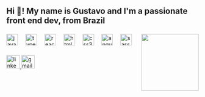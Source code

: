 <h2 align="left">Hi 👋! My name is Gustavo and I'm a passionate front end dev, from Brazil</h2>

###

<img align="right" height="150" src="[https://64.media.tumblr.com/81aebfdd55a94e42f8841c26d5e161e8/35032c5c4018ae2a-79/s540x810/3f04224b02074027ab50bf80e4fe176d97a4cb19.gifv](https://64.media.tumblr.com/81aebfdd55a94e42f8841c26d5e161e8/35032c5c4018ae2a-79/s640x960/c08b996f2c07ce65daf2a4debb7260fd27ea325a.gifv](https://64.media.tumblr.com/81aebfdd55a94e42f8841c26d5e161e8/35032c5c4018ae2a-79/s640x960/c08b996f2c07ce65daf2a4debb7260fd27ea325a.gifv)"  />

###

<div align="left">
  <img src="https://cdn.jsdelivr.net/gh/devicons/devicon/icons/javascript/javascript-original.svg" height="30" alt="javascript logo"  />
  <img width="12" />
  <img src="https://cdn.jsdelivr.net/gh/devicons/devicon/icons/typescript/typescript-original.svg" height="30" alt="typescript logo"  />
  <img width="12" />
  <img src="https://cdn.jsdelivr.net/gh/devicons/devicon/icons/react/react-original.svg" height="30" alt="react logo"  />
  <img width="12" />
  <img src="https://cdn.jsdelivr.net/gh/devicons/devicon/icons/html5/html5-original.svg" height="30" alt="html5 logo"  />
  <img width="12" />
  <img src="https://cdn.jsdelivr.net/gh/devicons/devicon/icons/css3/css3-original.svg" height="30" alt="css3 logo"  />
  <img width="12" />
  <img src="https://skillicons.dev/icons?i=angular" height="30" alt="angularjs logo"  />
  <img width="12" />
  <img src="https://skillicons.dev/icons?i=sass" height="30" alt="sass logo"  />
</div>

###

<div align="left">
  <a href="www.linkedin.com/in/gustavo-isidoro-0a8812175" target="_blank">
    <img src="https://img.shields.io/static/v1?message=LinkedIn&logo=linkedin&label=&color=0077B5&logoColor=white&labelColor=&style=for-the-badge" height="35" alt="linkedin logo"  />
  </a>
  <a href="gustavoisidoro97@gmail.com" target="_blank">
    <img src="https://img.shields.io/static/v1?message=Gmail&logo=gmail&label=&color=D14836&logoColor=white&labelColor=&style=for-the-badge" height="35" alt="gmail logo"  />
  </a>
</div>

###
